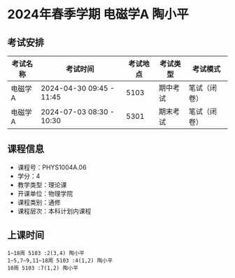 # 2024年春季学期 电磁学A 陶小平




## 考试安排

| 考试名称 | 考试时间 | 考试地点 | 考试类型 | 考试模式 |
| -------- | -------- | -------- | -------- | -------- |
| 电磁学A | 2024-04-30 09:45 - 11:45 | 5103 | 期中考试 | 笔试（闭卷） |
| 电磁学A | 2024-07-03 08:30 - 10:30 | 5301 | 期末考试 | 笔试（闭卷） |





## 课程信息

- 课程号：PHYS1004A.06
- 学分：4
- 教学类型：理论课
- 开课单位：物理学院
- 课程类别：通修
- 课程层次：本科计划内课程

## 上课时间

```
1~18周 5103 :2(3,4) 陶小平
1~5,7~9,11~18周 5103 :4(1,2) 陶小平
10周 5103 :7(1,2) 陶小平
```

